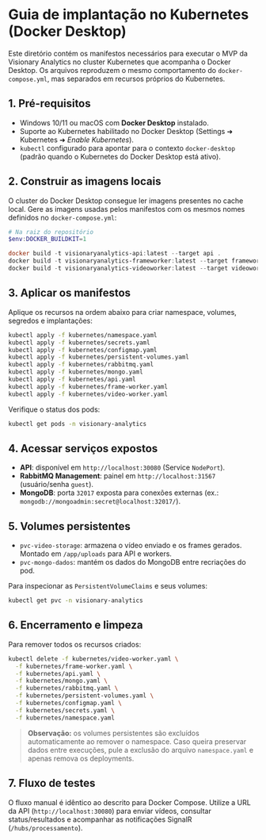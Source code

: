 # Guia de implantação no Kubernetes (Docker Desktop)

Este diretório contém os manifestos necessários para executar o MVP da Visionary Analytics no cluster Kubernetes que acompanha o Docker Desktop. Os arquivos reproduzem o mesmo comportamento do `docker-compose.yml`, mas separados em recursos próprios do Kubernetes.

## 1. Pré-requisitos
- Windows 10/11 ou macOS com **Docker Desktop** instalado.
- Suporte ao Kubernetes habilitado no Docker Desktop (Settings ➜ Kubernetes ➜ *Enable Kubernetes*).
- `kubectl` configurado para apontar para o contexto `docker-desktop` (padrão quando o Kubernetes do Docker Desktop está ativo).

## 2. Construir as imagens locais
O cluster do Docker Desktop consegue ler imagens presentes no cache local. Gere as imagens usadas pelos manifestos com os mesmos nomes definidos no `docker-compose.yml`:

```powershell
# Na raiz do repositório
$env:DOCKER_BUILDKIT=1

docker build -t visionaryanalytics-api:latest --target api .
docker build -t visionaryanalytics-frameworker:latest --target frameworker .
docker build -t visionaryanalytics-videoworker:latest --target videoworker .
```

## 3. Aplicar os manifestos
Aplique os recursos na ordem abaixo para criar namespace, volumes, segredos e implantações:

```bash
kubectl apply -f kubernetes/namespace.yaml
kubectl apply -f kubernetes/secrets.yaml
kubectl apply -f kubernetes/configmap.yaml
kubectl apply -f kubernetes/persistent-volumes.yaml
kubectl apply -f kubernetes/rabbitmq.yaml
kubectl apply -f kubernetes/mongo.yaml
kubectl apply -f kubernetes/api.yaml
kubectl apply -f kubernetes/frame-worker.yaml
kubectl apply -f kubernetes/video-worker.yaml
```

Verifique o status dos pods:

```bash
kubectl get pods -n visionary-analytics
```

## 4. Acessar serviços expostos
- **API**: disponível em `http://localhost:30080` (Service `NodePort`).
- **RabbitMQ Management**: painel em `http://localhost:31567` (usuário/senha `guest`).
- **MongoDB**: porta `32017` exposta para conexões externas (ex.: `mongodb://mongoadmin:secret@localhost:32017/`).

## 5. Volumes persistentes
- `pvc-video-storage`: armazena o vídeo enviado e os frames gerados. Montado em `/app/uploads` para API e workers.
- `pvc-mongo-dados`: mantém os dados do MongoDB entre recriações do pod.

Para inspecionar as `PersistentVolumeClaims` e seus volumes:

```bash
kubectl get pvc -n visionary-analytics
```

## 6. Encerramento e limpeza
Para remover todos os recursos criados:

```bash
kubectl delete -f kubernetes/video-worker.yaml \
  -f kubernetes/frame-worker.yaml \
  -f kubernetes/api.yaml \
  -f kubernetes/mongo.yaml \
  -f kubernetes/rabbitmq.yaml \
  -f kubernetes/persistent-volumes.yaml \
  -f kubernetes/configmap.yaml \
  -f kubernetes/secrets.yaml \
  -f kubernetes/namespace.yaml
```

> **Observação:** os volumes persistentes são excluídos automaticamente ao remover o namespace. Caso queira preservar dados entre execuções, pule a exclusão do arquivo `namespace.yaml` e apenas remova os deployments.

## 7. Fluxo de testes
O fluxo manual é idêntico ao descrito para Docker Compose. Utilize a URL da API (`http://localhost:30080`) para enviar vídeos, consultar status/resultados e acompanhar as notificações SignalR (`/hubs/processamento`).
